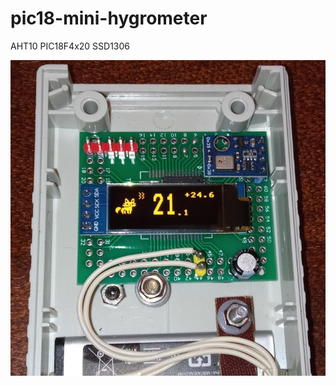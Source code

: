 # pic18-mini-hygrometer
AHT10 PIC18F4x20 SSD1306

![inside box](https://github.com/cat012/pic18-mini-hygrometer/blob/main/IMG_20240118.jpg)
